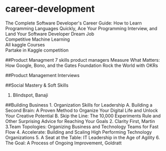 # career-development

The Complete Software Developer's Career Guide: How to Learn Programming Languages Quickly, Ace Your Programming Interview, and Land Your Software Developer Dream Job
<br/>Competitive Machine Learning
<br/>All kaggle Courses
<br/>Partake in Kaggle competition

##Product Managment
  7 skills product managers
  Measure What Matters: How Google, Bono, and the Gates Foundation Rock the   World with OKRs 

##Product Management Interviews

##Social Mastery & Soft Skills
   1. Blindspot, Banaji

##Building Business
    1. Organization Skills for Leadership 
       A. Building a Second Brain: A Proven Method to Organize Your Digital Life and Unlock Your Creative Potential 
       B. Skip the Line: The 10,000 Experiments Rule and Other Surprising Advice for Reaching Your Goals 
    2. Clarity First, Martin
    3.Team Topologies: Organizing Business and Technology Teams for Fast Flow
    4. Accelerate: Building and Scaling High Performing Technology Organizations
    5. A Seat at the Table: IT Leadership in the Age of Agility
    6. The Goal: A Process of Ongoing Improvement, Goldratt
     

